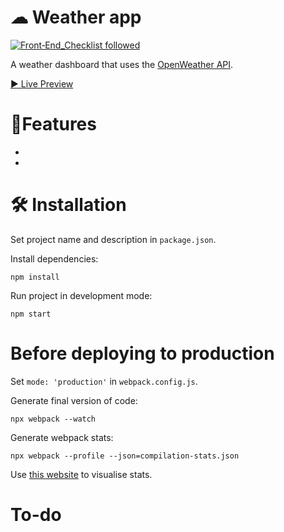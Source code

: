 # ☁ Weather app
[![Front‑End_Checklist followed](https://img.shields.io/badge/Front‑End_Checklist-followed-brightgreen.svg)](https://github.com/thedaviddias/Front-End-Checklist/)

A weather dashboard that uses the [OpenWeather API](https://openweathermap.org/).

[▶ Live Preview](https://creme332.github.io/)

# 🚀Features
-  
- 

#  🛠 Installation
Set project name and description in `package.json`.

Install dependencies:
```
npm install
```
Run project in development mode:
```
npm start
```

# Before deploying to production
Set `mode: 'production'` in `webpack.config.js`.

Generate final version of code:
```
npx webpack --watch
```

Generate webpack stats:
```
npx webpack --profile --json=compilation-stats.json
```
Use [this website](https://chrisbateman.github.io/webpack-visualizer/) to visualise stats.

# To-do
